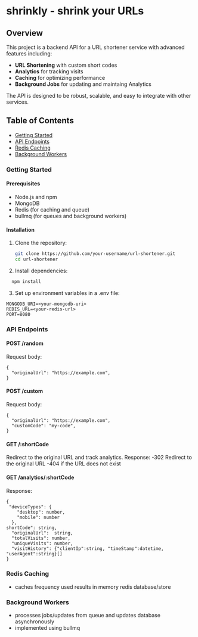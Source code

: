 # shrinkly - shrink your URLs

## Overview

This project is a backend API for a URL shortener service with advanced features including:
- **URL Shortening** with custom short codes
- **Analytics** for tracking visits
- **Caching** for optimizing performance
- **Background Jobs** for updating and maintaing Analytics

The API is designed to be robust, scalable, and easy to integrate with other services.

## Table of Contents

- [Getting Started](#getting-started)
- [API Endpoints](#api-endpoints)
- [Redis Caching](#redis-caching)
- [Background Workers](#background-workers)

### Getting Started
#### Prerequisites

- Node.js and npm
- MongoDB
- Redis (for caching and queue)
- bullmq (for queues and background workers)

#### Installation

1. Clone the repository:
   ```bash
   git clone https://github.com/your-username/url-shortener.git
   cd url-shortener
   ```
2. Install dependencies:
```bash
  npm install
```
3. Set up environment variables in a .env file:
```
MONGODB_URI=<your-mongodb-uri>
REDIS_URL=<your-redis-url>
PORT=8080
```

### API Endpoints
#### POST /random
Request body:
```
{
  "originalUrl": "https://example.com",
}
 ```
#### POST /custom
Request body:
```
{
  "originalUrl": "https://example.com",
  "customCode": "my-code", 
}
 ```
#### GET /:shortCode
Redirect to the original URL and track analytics.
Response:
-302 Redirect to the original URL
-404 if the URL does not exist

#### GET /analytics/:shortCode
Response:
```
{
 "deviceTypes": {
    "desktop": number,
    "mobile": number
  },
shortCode": string,
  "originalUrl":  string,
  "totalVisits": number,
  "uniqueVisits": number,
  "visitHistory": {"clientIp":string, "timeStamp":datetime, "userAgent":string}[]
}
```
### Redis Caching
- caches frequency used results in memory redis database/store

### Background Workers
- processes jobs/updates from queue and updates database asynchronously
- implemented using bullmq

